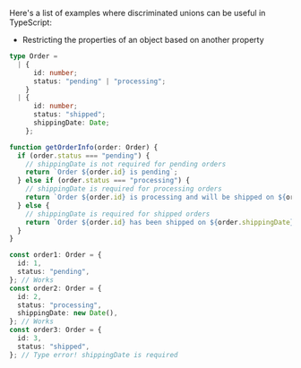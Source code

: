 Here's a list of examples where discriminated unions can be useful in TypeScript:

- Restricting the properties of an object based on another property

```typescript
type Order =
  | {
      id: number;
      status: "pending" | "processing";
    }
  | {
      id: number;
      status: "shipped";
      shippingDate: Date;
    };

function getOrderInfo(order: Order) {
  if (order.status === "pending") {
    // shippingDate is not required for pending orders
    return `Order ${order.id} is pending`;
  } else if (order.status === "processing") {
    // shippingDate is required for processing orders
    return `Order ${order.id} is processing and will be shipped on ${order.shippingDate}`;
  } else {
    // shippingDate is required for shipped orders
    return `Order ${order.id} has been shipped on ${order.shippingDate}`;
  }
}

const order1: Order = {
  id: 1,
  status: "pending",
}; // Works
const order2: Order = {
  id: 2,
  status: "processing",
  shippingDate: new Date(),
}; // Works
const order3: Order = {
  id: 3,
  status: "shipped",
}; // Type error! shippingDate is required
```

